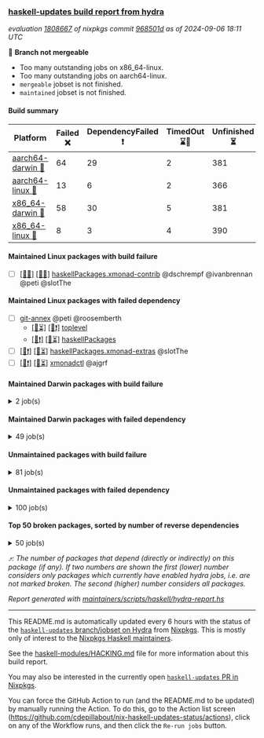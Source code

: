 ### [haskell-updates build report from hydra](https://hydra.nixos.org/jobset/nixpkgs/haskell-updates)
*evaluation [1808667](https://hydra.nixos.org/eval/1808667) of nixpkgs commit [968501d](https://github.com/NixOS/nixpkgs/commits/968501d81d6f226ec4e04d0523a561de2ae3deae) as of 2024-09-06 18:11 UTC*

🔴 **Branch not mergeable**
  * Too many outstanding jobs on x86_64-linux.
  * Too many outstanding jobs on aarch64-linux.
  * `mergeable` jobset is not finished.
  * `maintained` jobset is not finished.

#### Build summary

 | Platform | Failed ❌ | DependencyFailed ❗ | TimedOut ⌛🚫 | Unfinished ⏳ | Success ✅ | 
 | --- | --- | --- | --- | --- | --- | 
 | [aarch64-darwin 🍏](https://hydra.nixos.org/eval/1808667?filter=.aarch64-darwin) | 64 | 29 | 2 | 381 | 6058 | 
 | [aarch64-linux 📱](https://hydra.nixos.org/eval/1808667?filter=.aarch64-linux) | 13 | 6 | 2 | 366 | 6210 | 
 | [x86_64-darwin 🍎](https://hydra.nixos.org/eval/1808667?filter=.x86_64-darwin) | 58 | 30 | 5 | 381 | 6071 | 
 | [x86_64-linux 🐧](https://hydra.nixos.org/eval/1808667?filter=.x86_64-linux) | 8 | 3 | 4 | 390 | 6243 | 
#### Maintained Linux packages with build failure
- [ ] [[📱❌]](https://hydra.nixos.org/build/271469653) [[🐧❌]](https://hydra.nixos.org/build/271468611) [haskellPackages.xmonad-contrib](https://hydra.nixos.org/eval/1808667?filter=haskellPackages.xmonad-contrib) @dschrempf @ivanbrennan @peti @slotThe
#### Maintained Linux packages with failed dependency
- [ ] [git-annex](https://hydra.nixos.org/eval/1808667?filter=git-annex) @peti @roosemberth
  - [[📱⏳]](https://hydra.nixos.org/build/271469977) [[🐧❗]](https://hydra.nixos.org/build/271469253) [toplevel](https://hydra.nixos.org/eval/1808667?filter=git-annex)
  - [[📱❗]](https://hydra.nixos.org/build/271471901) [[🐧⏳]](https://hydra.nixos.org/build/271473175) [haskellPackages](https://hydra.nixos.org/eval/1808667?filter=haskellPackages.git-annex)
- [ ] [[📱❗]](https://hydra.nixos.org/build/271471898) [[🐧⏳]](https://hydra.nixos.org/build/271472752) [haskellPackages.xmonad-extras](https://hydra.nixos.org/eval/1808667?filter=haskellPackages.xmonad-extras) @slotThe
- [ ] [[📱❗]](https://hydra.nixos.org/build/271469127) [[🐧⏳]](https://hydra.nixos.org/build/271469860) [xmonadctl](https://hydra.nixos.org/eval/1808667?filter=xmonadctl) @ajgrf
#### Maintained Darwin packages with build failure
<details><summary>2 job(s) </summary>

- [ ] [[🍏❌]](https://hydra.nixos.org/build/271538643) [[🍎❌]](https://hydra.nixos.org/build/271538639) [wstunnel](https://hydra.nixos.org/eval/1808667?filter=wstunnel) @NeverBehave @R-VdP
- [ ] [[🍏❌]](https://hydra.nixos.org/build/271472013) [[🍎❌]](https://hydra.nixos.org/build/271473890) [haskellPackages.xmonad-contrib](https://hydra.nixos.org/eval/1808667?filter=haskellPackages.xmonad-contrib) @dschrempf @ivanbrennan @peti @slotThe
</details>

#### Maintained Darwin packages with failed dependency
<details><summary>49 job(s) </summary>

- [ ] [agda](https://hydra.nixos.org/eval/1808667?filter=agda) @abbradar @alexarice @iblech @turion
  - [[🍏✅]](https://hydra.nixos.org/build/271221430) [[🍎✅]](https://hydra.nixos.org/build/271232350) [toplevel](https://hydra.nixos.org/eval/1808667?filter=agda)
  - [[🍏✅]](https://hydra.nixos.org/build/271218954) [[🍎✅]](https://hydra.nixos.org/build/271238190) [agdaPackages](https://hydra.nixos.org/eval/1808667?filter=agdaPackages.agda)
  - [[🍏❗]](https://hydra.nixos.org/build/271634145) [[🍎⏳]](https://hydra.nixos.org/build/271634141) [nixosTests](https://hydra.nixos.org/eval/1808667?filter=nixosTests.agda)
- [ ] [cabal2nix](https://hydra.nixos.org/eval/1808667?filter=cabal2nix) @sternenseemann
  - [[🍏✅]](https://hydra.nixos.org/build/271474338) [[🍎✅]](https://hydra.nixos.org/build/271469428) [toplevel](https://hydra.nixos.org/eval/1808667?filter=cabal2nix)
  - [[🍏❗]](https://hydra.nixos.org/build/271469010) [[🍎✅]](https://hydra.nixos.org/build/271474621) [haskell.packages.ghc8107](https://hydra.nixos.org/eval/1808667?filter=haskell.packages.ghc8107.cabal2nix)
  - [[🍏❗]](https://hydra.nixos.org/build/271473652) [[🍎✅]](https://hydra.nixos.org/build/271468561) [haskell.packages.ghc902](https://hydra.nixos.org/eval/1808667?filter=haskell.packages.ghc902.cabal2nix)
  - [[🍏⏳]](https://hydra.nixos.org/build/271474317) [[🍎✅]](https://hydra.nixos.org/build/271470752) [haskell.packages.ghc925](https://hydra.nixos.org/eval/1808667?filter=haskell.packages.ghc925.cabal2nix)
  - [[🍏✅]](https://hydra.nixos.org/build/271468624) [[🍎✅]](https://hydra.nixos.org/build/271473217) [haskell.packages.ghc926](https://hydra.nixos.org/eval/1808667?filter=haskell.packages.ghc926.cabal2nix)
  - [[🍏⏳]](https://hydra.nixos.org/build/271473741) [[🍎⏳]](https://hydra.nixos.org/build/271473128) [haskell.packages.ghc927](https://hydra.nixos.org/eval/1808667?filter=haskell.packages.ghc927.cabal2nix)
  - [[🍏✅]](https://hydra.nixos.org/build/271474385) [[🍎⏳]](https://hydra.nixos.org/build/271471704) [haskell.packages.ghc928](https://hydra.nixos.org/eval/1808667?filter=haskell.packages.ghc928.cabal2nix)
  - [[🍏✅]](https://hydra.nixos.org/build/271472302) [[🍎⏳]](https://hydra.nixos.org/build/271471321) [haskell.packages.ghc945](https://hydra.nixos.org/eval/1808667?filter=haskell.packages.ghc945.cabal2nix)
  - [[🍏✅]](https://hydra.nixos.org/build/271474488) [[🍎✅]](https://hydra.nixos.org/build/271470519) [haskell.packages.ghc946](https://hydra.nixos.org/eval/1808667?filter=haskell.packages.ghc946.cabal2nix)
  - [[🍏⏳]](https://hydra.nixos.org/build/271469843) [[🍎✅]](https://hydra.nixos.org/build/271474068) [haskell.packages.ghc947](https://hydra.nixos.org/eval/1808667?filter=haskell.packages.ghc947.cabal2nix)
  - [[🍏✅]](https://hydra.nixos.org/build/271470284) [[🍎⏳]](https://hydra.nixos.org/build/271471574) [haskell.packages.ghc948](https://hydra.nixos.org/eval/1808667?filter=haskell.packages.ghc948.cabal2nix)
  - [[🍏⏳]](https://hydra.nixos.org/build/271471250) [[🍎✅]](https://hydra.nixos.org/build/271472344) [haskell.packages.ghc963](https://hydra.nixos.org/eval/1808667?filter=haskell.packages.ghc963.cabal2nix)
  - [[🍏✅]](https://hydra.nixos.org/build/271473387) [[🍎✅]](https://hydra.nixos.org/build/271468786) [haskell.packages.ghc964](https://hydra.nixos.org/eval/1808667?filter=haskell.packages.ghc964.cabal2nix)
  - [[🍏⏳]](https://hydra.nixos.org/build/271470015) [[🍎⏳]](https://hydra.nixos.org/build/271472109) [haskell.packages.ghc965](https://hydra.nixos.org/eval/1808667?filter=haskell.packages.ghc965.cabal2nix)
  - [[🍏⏳]](https://hydra.nixos.org/build/271472129) [[🍎✅]](https://hydra.nixos.org/build/271474273) [haskell.packages.ghc966](https://hydra.nixos.org/eval/1808667?filter=haskell.packages.ghc966.cabal2nix)
  - [[🍏⏳]](https://hydra.nixos.org/build/271474283) [[🍎✅]](https://hydra.nixos.org/build/271473303) [haskell.packages.ghc981](https://hydra.nixos.org/eval/1808667?filter=haskell.packages.ghc981.cabal2nix)
  - [[🍏✅]](https://hydra.nixos.org/build/271472274) [[🍎⏳]](https://hydra.nixos.org/build/271472427) [haskell.packages.ghc982](https://hydra.nixos.org/eval/1808667?filter=haskell.packages.ghc982.cabal2nix)
  - [[🍏✅]](https://hydra.nixos.org/build/271473143) [[🍎✅]](https://hydra.nixos.org/build/271474116) [haskellPackages](https://hydra.nixos.org/eval/1808667?filter=haskellPackages.cabal2nix)
- [ ] [[🍏❗]](https://hydra.nixos.org/build/271471222) [[🍎✅]](https://hydra.nixos.org/build/271473961) [elmPackages.elmi-to-json](https://hydra.nixos.org/eval/1808667?filter=elmPackages.elmi-to-json) @turboMaCk
- [ ] [git-annex](https://hydra.nixos.org/eval/1808667?filter=git-annex) @peti @roosemberth
  - [[🍏❗]](https://hydra.nixos.org/build/271471966) [[🍎❗]](https://hydra.nixos.org/build/271472573) [toplevel](https://hydra.nixos.org/eval/1808667?filter=git-annex)
  - [[🍏❗]](https://hydra.nixos.org/build/271471848) [[🍎❗]](https://hydra.nixos.org/build/271471095) [haskellPackages](https://hydra.nixos.org/eval/1808667?filter=haskellPackages.git-annex)
- [ ] [weeder](https://hydra.nixos.org/eval/1808667?filter=weeder) @maralorn
  - [[🍏❗]](https://hydra.nixos.org/build/271217956) [[🍎✅]](https://hydra.nixos.org/build/271223878) [haskell.packages.ghc8107](https://hydra.nixos.org/eval/1808667?filter=haskell.packages.ghc8107.weeder)
  - [[🍏❗]](https://hydra.nixos.org/build/271229056) [[🍎✅]](https://hydra.nixos.org/build/271226187) [haskell.packages.ghc902](https://hydra.nixos.org/eval/1808667?filter=haskell.packages.ghc902.weeder)
  - [[🍏✅]](https://hydra.nixos.org/build/271233681) [[🍎✅]](https://hydra.nixos.org/build/271240260) [haskell.packages.ghc925](https://hydra.nixos.org/eval/1808667?filter=haskell.packages.ghc925.weeder)
  - [[🍏✅]](https://hydra.nixos.org/build/271223528) [[🍎✅]](https://hydra.nixos.org/build/271242783) [haskell.packages.ghc926](https://hydra.nixos.org/eval/1808667?filter=haskell.packages.ghc926.weeder)
  - [[🍏✅]](https://hydra.nixos.org/build/271237945) [[🍎✅]](https://hydra.nixos.org/build/271233167) [haskell.packages.ghc927](https://hydra.nixos.org/eval/1808667?filter=haskell.packages.ghc927.weeder)
  - [[🍏✅]](https://hydra.nixos.org/build/271225808) [[🍎✅]](https://hydra.nixos.org/build/271219427) [haskell.packages.ghc928](https://hydra.nixos.org/eval/1808667?filter=haskell.packages.ghc928.weeder)
  - [[🍏✅]](https://hydra.nixos.org/build/271219216) [[🍎✅]](https://hydra.nixos.org/build/271224765) [haskell.packages.ghc945](https://hydra.nixos.org/eval/1808667?filter=haskell.packages.ghc945.weeder)
  - [[🍏✅]](https://hydra.nixos.org/build/271218201) [[🍎✅]](https://hydra.nixos.org/build/271218957) [haskell.packages.ghc946](https://hydra.nixos.org/eval/1808667?filter=haskell.packages.ghc946.weeder)
  - [[🍏✅]](https://hydra.nixos.org/build/271244651) [[🍎✅]](https://hydra.nixos.org/build/271222808) [haskell.packages.ghc947](https://hydra.nixos.org/eval/1808667?filter=haskell.packages.ghc947.weeder)
  - [[🍏✅]](https://hydra.nixos.org/build/271230244) [[🍎✅]](https://hydra.nixos.org/build/271224480) [haskell.packages.ghc948](https://hydra.nixos.org/eval/1808667?filter=haskell.packages.ghc948.weeder)
  - [[🍏✅]](https://hydra.nixos.org/build/271222589) [[🍎✅]](https://hydra.nixos.org/build/271227764) [haskell.packages.ghc963](https://hydra.nixos.org/eval/1808667?filter=haskell.packages.ghc963.weeder)
  - [[🍏✅]](https://hydra.nixos.org/build/271239470) [[🍎✅]](https://hydra.nixos.org/build/271242041) [haskell.packages.ghc964](https://hydra.nixos.org/eval/1808667?filter=haskell.packages.ghc964.weeder)
  - [[🍏✅]](https://hydra.nixos.org/build/271240778) [[🍎✅]](https://hydra.nixos.org/build/271236458) [haskell.packages.ghc965](https://hydra.nixos.org/eval/1808667?filter=haskell.packages.ghc965.weeder)
  - [[🍏✅]](https://hydra.nixos.org/build/271236562) [[🍎✅]](https://hydra.nixos.org/build/271243913) [haskell.packages.ghc966](https://hydra.nixos.org/eval/1808667?filter=haskell.packages.ghc966.weeder)
  - [[🍏✅]](https://hydra.nixos.org/build/271472941) [[🍎⏳]](https://hydra.nixos.org/build/271472569) [haskell.packages.ghc981](https://hydra.nixos.org/eval/1808667?filter=haskell.packages.ghc981.weeder)
  - [[🍏✅]](https://hydra.nixos.org/build/271470891) [[🍎✅]](https://hydra.nixos.org/build/271470581) [haskell.packages.ghc982](https://hydra.nixos.org/eval/1808667?filter=haskell.packages.ghc982.weeder)
  - [[🍏✅]](https://hydra.nixos.org/build/271222577) [[🍎✅]](https://hydra.nixos.org/build/271244472) [haskellPackages](https://hydra.nixos.org/eval/1808667?filter=haskellPackages.weeder)
- [ ] [xmonad](https://hydra.nixos.org/eval/1808667?filter=xmonad) @NeQuissimus @dschrempf @ivanbrennan @peti @slotThe
  - [[🍏✅]](https://hydra.nixos.org/build/271239733) [[🍎✅]](https://hydra.nixos.org/build/271231944) [haskellPackages](https://hydra.nixos.org/eval/1808667?filter=haskellPackages.xmonad)
  - [[🍏⏳]](https://hydra.nixos.org/build/271634139) [[🍎❗]](https://hydra.nixos.org/build/271634150) [nixosTests](https://hydra.nixos.org/eval/1808667?filter=nixosTests.xmonad)
- [ ] [[🍏❗]](https://hydra.nixos.org/build/271470917) [[🍎⏳]](https://hydra.nixos.org/build/271469734) [xmonadctl](https://hydra.nixos.org/eval/1808667?filter=xmonadctl) @ajgrf
</details>

#### Unmaintained packages with build failure
<details><summary>81 job(s) </summary>

- [ ] [[🍏✅]](https://hydra.nixos.org/build/271219233) [[📱✅]](https://hydra.nixos.org/build/271240604) [[🍎❌]](https://hydra.nixos.org/build/271244176) [[🐧✅]](https://hydra.nixos.org/build/271229033) [haskellPackages.iconv](https://hydra.nixos.org/eval/1808667?filter=haskellPackages.iconv)  ⤴️ 4 | 16
- [ ] [[🍏❌]](https://hydra.nixos.org/build/271227241) [[📱✅]](https://hydra.nixos.org/build/271226383) [[🍎❌]](https://hydra.nixos.org/build/271234868) [[🐧✅]](https://hydra.nixos.org/build/271218869) [haskellPackages.llvm-tf](https://hydra.nixos.org/eval/1808667?filter=haskellPackages.llvm-tf)  ⤴️ 3 | 6
- [ ] [[🍏❌]](https://hydra.nixos.org/build/271237880) [[📱✅]](https://hydra.nixos.org/build/271227210) [[🍎❌]](https://hydra.nixos.org/build/271238369) [[🐧✅]](https://hydra.nixos.org/build/271220320) [haskellPackages.pipes-zlib](https://hydra.nixos.org/eval/1808667?filter=haskellPackages.pipes-zlib)  ⤴️ 2 | 8
- [ ] [[🍏❌]](https://hydra.nixos.org/build/271236955) [[📱✅]](https://hydra.nixos.org/build/271218801) [[🍎❌]](https://hydra.nixos.org/build/271227276) [[🐧✅]](https://hydra.nixos.org/build/271231653) [haskellPackages.lbfgs](https://hydra.nixos.org/eval/1808667?filter=haskellPackages.lbfgs)  ⤴️ 2 | 3
- [ ] [[🍏❌]](https://hydra.nixos.org/build/271243692) [[📱✅]](https://hydra.nixos.org/build/271223221) [[🍎❌]](https://hydra.nixos.org/build/271229721) [[🐧✅]](https://hydra.nixos.org/build/271219993) [haskellPackages.HsSyck](https://hydra.nixos.org/eval/1808667?filter=haskellPackages.HsSyck)  ⤴️ 1 | 10
- [ ] [[🍏✅]](https://hydra.nixos.org/build/271239265) [[📱✅]](https://hydra.nixos.org/build/271230757) [[🍎❌]](https://hydra.nixos.org/build/271232961) [[🐧⌛🚫]](https://hydra.nixos.org/build/271219100) [haskellPackages.invertible](https://hydra.nixos.org/eval/1808667?filter=haskellPackages.invertible)  ⤴️ 1 | 5
- [ ] [[🍏❌]](https://hydra.nixos.org/build/271237658) [[📱✅]](https://hydra.nixos.org/build/271240134) [[🍎❌]](https://hydra.nixos.org/build/271220558) [[🐧✅]](https://hydra.nixos.org/build/271227649) [haskellPackages.error-codes](https://hydra.nixos.org/eval/1808667?filter=haskellPackages.error-codes)  ⤴️ 1 | 3
- [ ] [[🍏❌]](https://hydra.nixos.org/build/271236293) [[📱✅]](https://hydra.nixos.org/build/271235199) [[🍎❌]](https://hydra.nixos.org/build/271226708) [[🐧✅]](https://hydra.nixos.org/build/271238920) [haskellPackages.posix-socket](https://hydra.nixos.org/eval/1808667?filter=haskellPackages.posix-socket)  ⤴️ 1 | 2
- [ ] [[🍏❌]](https://hydra.nixos.org/build/271225889) [[📱✅]](https://hydra.nixos.org/build/271225502) [[🍎❌]](https://hydra.nixos.org/build/271244019) [[🐧✅]](https://hydra.nixos.org/build/271244178) [haskellPackages.rawfilepath](https://hydra.nixos.org/eval/1808667?filter=haskellPackages.rawfilepath)  ⤴️ 1 | 2
- [ ] [[🍏❌]](https://hydra.nixos.org/build/271471956) [[📱✅]](https://hydra.nixos.org/build/271472250) [[🍎❌]](https://hydra.nixos.org/build/271472065) [[🐧✅]](https://hydra.nixos.org/build/271473717) [haskellPackages.gi-gdkx11](https://hydra.nixos.org/eval/1808667?filter=haskellPackages.gi-gdkx11)  ⤴️ 1 | 1
- [ ] [[🍏❌]](https://hydra.nixos.org/build/271233153) [[📱❌]](https://hydra.nixos.org/build/271217622) [[🍎✅]](https://hydra.nixos.org/build/271240823) [[🐧✅]](https://hydra.nixos.org/build/271221216) [haskellPackages.nlopt-haskell](https://hydra.nixos.org/eval/1808667?filter=haskellPackages.nlopt-haskell)  ⤴️ 1 | 1
- [ ] [[🍏❌]](https://hydra.nixos.org/build/271228557) [[📱✅]](https://hydra.nixos.org/build/271228505) [[🍎❌]](https://hydra.nixos.org/build/271229790) [[🐧✅]](https://hydra.nixos.org/build/271222130) [haskellPackages.openal-ffi](https://hydra.nixos.org/eval/1808667?filter=haskellPackages.openal-ffi)  ⤴️ 1 | 1
- [ ] [[🍏❌]](https://hydra.nixos.org/build/271474556) [[📱❌]](https://hydra.nixos.org/build/271472022) [[🍎❌]](https://hydra.nixos.org/build/271471426) [[🐧❌]](https://hydra.nixos.org/build/271470886) [haskellPackages.si-timers](https://hydra.nixos.org/eval/1808667?filter=haskellPackages.si-timers)  ⤴️ 1 | 1
- [ ] [[🍏❌]](https://hydra.nixos.org/build/271473281) [[📱❌]](https://hydra.nixos.org/build/271472232) [[🍎❌]](https://hydra.nixos.org/build/271469282) [[🐧⏳]](https://hydra.nixos.org/build/271469622) [haskellPackages.strict-stm](https://hydra.nixos.org/eval/1808667?filter=haskellPackages.strict-stm)  ⤴️ 1 | 1
- [ ] [[🍎❌]](https://hydra.nixos.org/build/271225299) [[🐧✅]](https://hydra.nixos.org/build/271240213) [haskellPackages.swisstable](https://hydra.nixos.org/eval/1808667?filter=haskellPackages.swisstable)  ⤴️ 1 | 1
- [ ] [[🍏❌]](https://hydra.nixos.org/build/271226466) [[📱✅]](https://hydra.nixos.org/build/271230687) [[🍎❌]](https://hydra.nixos.org/build/271241104) [[🐧✅]](https://hydra.nixos.org/build/271218343) [haskellPackages.sym](https://hydra.nixos.org/eval/1808667?filter=haskellPackages.sym)  ⤴️ 1 | 1
- [ ] [[🍏❌]](https://hydra.nixos.org/build/271233438) [[📱✅]](https://hydra.nixos.org/build/271226277) [[🍎❌]](https://hydra.nixos.org/build/271221475) [[🐧✅]](https://hydra.nixos.org/build/271221807) [haskellPackages.libxml-sax](https://hydra.nixos.org/eval/1808667?filter=haskellPackages.libxml-sax)  ⤴️ 0 | 21
- [ ] [[🍏✅]](https://hydra.nixos.org/build/271239348) [[📱❌]](https://hydra.nixos.org/build/271223449) [[🍎✅]](https://hydra.nixos.org/build/271242202) [[🐧✅]](https://hydra.nixos.org/build/271225932) [haskellPackages.freetype2](https://hydra.nixos.org/eval/1808667?filter=haskellPackages.freetype2)  ⤴️ 0 | 12
- [ ] [[🍏❌]](https://hydra.nixos.org/build/271230943) [[📱❌]](https://hydra.nixos.org/build/271224184) [[🍎✅]](https://hydra.nixos.org/build/271244194) [[🐧✅]](https://hydra.nixos.org/build/271238878) [haskellPackages.hw-simd](https://hydra.nixos.org/eval/1808667?filter=haskellPackages.hw-simd)  ⤴️ 0 | 9
- [ ] [[🍏❌]](https://hydra.nixos.org/build/271244673) [[📱✅]](https://hydra.nixos.org/build/271243435) [[🍎❌]](https://hydra.nixos.org/build/271240838) [[🐧✅]](https://hydra.nixos.org/build/271244303) [haskellPackages.bytestring-encoding](https://hydra.nixos.org/eval/1808667?filter=haskellPackages.bytestring-encoding)  ⤴️ 0 | 6
- [ ] [[🍏❌]](https://hydra.nixos.org/build/271226748) [[📱✅]](https://hydra.nixos.org/build/271218572) [[🍎✅]](https://hydra.nixos.org/build/271241189) [[🐧✅]](https://hydra.nixos.org/build/271240602) [haskellPackages.rdtsc](https://hydra.nixos.org/eval/1808667?filter=haskellPackages.rdtsc)  ⤴️ 0 | 4
- [ ] [[🍏❌]](https://hydra.nixos.org/build/271218734) [[📱✅]](https://hydra.nixos.org/build/271217455) [[🍎✅]](https://hydra.nixos.org/build/271221503) [[🐧✅]](https://hydra.nixos.org/build/271218795) [haskellPackages.folds](https://hydra.nixos.org/eval/1808667?filter=haskellPackages.folds)  ⤴️ 0 | 3
- [ ] [[🍏❌]](https://hydra.nixos.org/build/271230458) [[📱✅]](https://hydra.nixos.org/build/271235318) [[🍎✅]](https://hydra.nixos.org/build/271234054) [[🐧✅]](https://hydra.nixos.org/build/271235303) [haskellPackages.bindings-levmar](https://hydra.nixos.org/eval/1808667?filter=haskellPackages.bindings-levmar)  ⤴️ 0 | 2
- [ ] [[🍏❌]](https://hydra.nixos.org/build/271233588) [[📱✅]](https://hydra.nixos.org/build/271224705) [[🍎✅]](https://hydra.nixos.org/build/271235853) [[🐧✅]](https://hydra.nixos.org/build/271239283) [haskellPackages.rocksdb-haskell](https://hydra.nixos.org/eval/1808667?filter=haskellPackages.rocksdb-haskell)  ⤴️ 0 | 2
- [ ] [[🍏❌]](https://hydra.nixos.org/build/271470050) [[📱✅]](https://hydra.nixos.org/build/271471991) [[🍎❌]](https://hydra.nixos.org/build/271474064) [[🐧✅]](https://hydra.nixos.org/build/271471550) [haskellPackages.HsHTSLib](https://hydra.nixos.org/eval/1808667?filter=haskellPackages.HsHTSLib)  ⤴️ 0 | 1
- [ ] [[🍏✅]](https://hydra.nixos.org/build/271474478) [[📱❌]](https://hydra.nixos.org/build/271471298) [[🍎❌]](https://hydra.nixos.org/build/271470337) [[🐧✅]](https://hydra.nixos.org/build/271468965) [haskellPackages.dhscanner-ast](https://hydra.nixos.org/eval/1808667?filter=haskellPackages.dhscanner-ast)  ⤴️ 0 | 1
- [ ] [[🍏❌]](https://hydra.nixos.org/build/271233289) [[📱✅]](https://hydra.nixos.org/build/271243593) [[🍎❌]](https://hydra.nixos.org/build/271242447) [[🐧✅]](https://hydra.nixos.org/build/271225870) [haskellPackages.hamid](https://hydra.nixos.org/eval/1808667?filter=haskellPackages.hamid)  ⤴️ 0 | 1
- [ ] [[🍏✅]](https://hydra.nixos.org/build/271224401) [[📱✅]](https://hydra.nixos.org/build/271223138) [[🍎❌]](https://hydra.nixos.org/build/271243888) [[🐧✅]](https://hydra.nixos.org/build/271232334) [haskellPackages.hmatrix-morpheus](https://hydra.nixos.org/eval/1808667?filter=haskellPackages.hmatrix-morpheus)  ⤴️ 0 | 1
- [ ] [[🍏❌]](https://hydra.nixos.org/build/271222208) [[📱✅]](https://hydra.nixos.org/build/271221762) [[🍎❌]](https://hydra.nixos.org/build/271240012) [[🐧✅]](https://hydra.nixos.org/build/271228939) [haskellPackages.huckleberry](https://hydra.nixos.org/eval/1808667?filter=haskellPackages.huckleberry)  ⤴️ 0 | 1
- [ ] [[🍏❌]](https://hydra.nixos.org/build/271221928) [[📱✅]](https://hydra.nixos.org/build/271231832) [[🍎❌]](https://hydra.nixos.org/build/271234905) [[🐧✅]](https://hydra.nixos.org/build/271225191) [haskellPackages.om-time](https://hydra.nixos.org/eval/1808667?filter=haskellPackages.om-time)  ⤴️ 0 | 1
- [ ] [[🍏⏳]](https://hydra.nixos.org/build/271468995) [[📱⏳]](https://hydra.nixos.org/build/271469789) [[🍎⏳]](https://hydra.nixos.org/build/271469387) [[🐧❌]](https://hydra.nixos.org/build/271469900) [haskellPackages.propeller](https://hydra.nixos.org/eval/1808667?filter=haskellPackages.propeller)  ⤴️ 0 | 1
- [ ] [[🍏❌]](https://hydra.nixos.org/build/271241596) [[📱✅]](https://hydra.nixos.org/build/271230716) [[🍎❌]](https://hydra.nixos.org/build/271231766) [[🐧✅]](https://hydra.nixos.org/build/271234180) [haskellPackages.select](https://hydra.nixos.org/eval/1808667?filter=haskellPackages.select)  ⤴️ 0 | 1
- [ ] [[🍏❌]](https://hydra.nixos.org/build/271217752) [[📱✅]](https://hydra.nixos.org/build/271218592) [[🍎❌]](https://hydra.nixos.org/build/271236917) [[🐧✅]](https://hydra.nixos.org/build/271223943) [haskellPackages.sysinfo](https://hydra.nixos.org/eval/1808667?filter=haskellPackages.sysinfo)  ⤴️ 0 | 1
- [ ] [[🍏⏳]](https://hydra.nixos.org/build/271474296) [[📱⏳]](https://hydra.nixos.org/build/271471119) [[🍎⏳]](https://hydra.nixos.org/build/271469549) [[🐧❌]](https://hydra.nixos.org/build/271473424) [haskellPackages.typed-session-state-algorithm](https://hydra.nixos.org/eval/1808667?filter=haskellPackages.typed-session-state-algorithm)  ⤴️ 0 | 1
- [ ] [[🍏✅]](https://hydra.nixos.org/build/271229705) [[📱✅]](https://hydra.nixos.org/build/271222051) [[🍎❌]](https://hydra.nixos.org/build/271236888) [[🐧✅]](https://hydra.nixos.org/build/271230672) [haskellPackages.FractalArt](https://hydra.nixos.org/eval/1808667?filter=haskellPackages.FractalArt) 
- [ ] [[🍏❌]](https://hydra.nixos.org/build/271220150) [[📱❌]](https://hydra.nixos.org/build/271242611) [[🍎✅]](https://hydra.nixos.org/build/271217945) [[🐧✅]](https://hydra.nixos.org/build/271236665) [haskellPackages.GOST34112012-Hash](https://hydra.nixos.org/eval/1808667?filter=haskellPackages.GOST34112012-Hash) 
- [ ] [[🍏✅]](https://hydra.nixos.org/build/271231533) [[📱❌]](https://hydra.nixos.org/build/271238011) [[🍎✅]](https://hydra.nixos.org/build/271224609) [[🐧✅]](https://hydra.nixos.org/build/271223245) [haskellPackages.HsASA](https://hydra.nixos.org/eval/1808667?filter=haskellPackages.HsASA) 
- [ ] [[🍏❌]](https://hydra.nixos.org/build/271235588) [[🍎❌]](https://hydra.nixos.org/build/271218471) [haskellPackages.barbly](https://hydra.nixos.org/eval/1808667?filter=haskellPackages.barbly) 
- [ ] [[🍏❌]](https://hydra.nixos.org/build/271469182) [[📱⏳]](https://hydra.nixos.org/build/271473425) [[🍎⏳]](https://hydra.nixos.org/build/271474160) [[🐧❌]](https://hydra.nixos.org/build/271472862) [haskellPackages.cabal-add](https://hydra.nixos.org/eval/1808667?filter=haskellPackages.cabal-add) 
- [ ] [[🍏❌]](https://hydra.nixos.org/build/271238149) [[📱✅]](https://hydra.nixos.org/build/271225083) [[🍎❌]](https://hydra.nixos.org/build/271240840) [[🐧✅]](https://hydra.nixos.org/build/271226105) [haskellPackages.demangler](https://hydra.nixos.org/eval/1808667?filter=haskellPackages.demangler) 
- [ ] [[🍏❌]](https://hydra.nixos.org/build/271241841) [[📱✅]](https://hydra.nixos.org/build/271227047) [[🍎❌]](https://hydra.nixos.org/build/271227220) [[🐧✅]](https://hydra.nixos.org/build/271234357) [haskellPackages.epub-metadata](https://hydra.nixos.org/eval/1808667?filter=haskellPackages.epub-metadata) 
- [ ] [[🍏❌]](https://hydra.nixos.org/build/271217432) [[📱✅]](https://hydra.nixos.org/build/271232871) [[🍎✅]](https://hydra.nixos.org/build/271219677) [[🐧✅]](https://hydra.nixos.org/build/271240062) [haskellPackages.executable-hash](https://hydra.nixos.org/eval/1808667?filter=haskellPackages.executable-hash) 
- [ ] [[🍏❌]](https://hydra.nixos.org/build/271242886) [[📱✅]](https://hydra.nixos.org/build/271216832) [[🍎❌]](https://hydra.nixos.org/build/271238776) [[🐧✅]](https://hydra.nixos.org/build/271228747) [haskellPackages.exinst-base](https://hydra.nixos.org/eval/1808667?filter=haskellPackages.exinst-base) 
- [ ] [[🍏❌]](https://hydra.nixos.org/build/271217765) [[📱✅]](https://hydra.nixos.org/build/271222438) [[🍎❌]](https://hydra.nixos.org/build/271227569) [[🐧✅]](https://hydra.nixos.org/build/271240842) [haskellPackages.fudgets](https://hydra.nixos.org/eval/1808667?filter=haskellPackages.fudgets) 
- [ ] [[🍏❌]](https://hydra.nixos.org/build/271470420) [[📱⏳]](https://hydra.nixos.org/build/271469921) [[🍎❌]](https://hydra.nixos.org/build/271473223) [[🐧✅]](https://hydra.nixos.org/build/271471283) [haskellPackages.genvalidity-dirforest](https://hydra.nixos.org/eval/1808667?filter=haskellPackages.genvalidity-dirforest) 
- [ ] [[🍏⏳]](https://hydra.nixos.org/build/271469270) [[🍎❌]](https://hydra.nixos.org/build/271469917) [haskellPackages.gi-gtkosxapplication](https://hydra.nixos.org/eval/1808667?filter=haskellPackages.gi-gtkosxapplication) 
- [ ] [[🍏❌]](https://hydra.nixos.org/build/271238258) [[🍎❌]](https://hydra.nixos.org/build/271231601) [haskellPackages.gtk-mac-integration](https://hydra.nixos.org/eval/1808667?filter=haskellPackages.gtk-mac-integration) 
- [ ] [[🍏❌]](https://hydra.nixos.org/build/271221302) [[📱✅]](https://hydra.nixos.org/build/271239525) [[🍎❌]](https://hydra.nixos.org/build/271231337) [[🐧✅]](https://hydra.nixos.org/build/271217452) [haskellPackages.gtk-traymanager](https://hydra.nixos.org/eval/1808667?filter=haskellPackages.gtk-traymanager) 
- [ ] [[🍏❌]](https://hydra.nixos.org/build/271236576) [[🍎❌]](https://hydra.nixos.org/build/271219910) [haskellPackages.gtk3-mac-integration](https://hydra.nixos.org/eval/1808667?filter=haskellPackages.gtk3-mac-integration) 
- [ ] [[🍏❌]](https://hydra.nixos.org/build/271241034) [[📱✅]](https://hydra.nixos.org/build/271220731) [[🍎❌]](https://hydra.nixos.org/build/271226808) [[🐧✅]](https://hydra.nixos.org/build/271239959) [haskellPackages.hdf5-lite](https://hydra.nixos.org/eval/1808667?filter=haskellPackages.hdf5-lite) 
- [ ] [[🍏❌]](https://hydra.nixos.org/build/271242846) [[📱✅]](https://hydra.nixos.org/build/271227313) [[🍎❌]](https://hydra.nixos.org/build/271219883) [[🐧✅]](https://hydra.nixos.org/build/271228622) [haskellPackages.highlight](https://hydra.nixos.org/eval/1808667?filter=haskellPackages.highlight) 
- [ ] [[🍏❌]](https://hydra.nixos.org/build/271469635) [[📱⏳]](https://hydra.nixos.org/build/271473043) [[🍎⏳]](https://hydra.nixos.org/build/271471123) [[🐧❌]](https://hydra.nixos.org/build/271473352) [haskellPackages.hs-asapo](https://hydra.nixos.org/eval/1808667?filter=haskellPackages.hs-asapo) 
- [ ] [[🍏❌]](https://hydra.nixos.org/build/271237981) [[📱✅]](https://hydra.nixos.org/build/271231709) [[🍎❌]](https://hydra.nixos.org/build/271226924) [[🐧✅]](https://hydra.nixos.org/build/271237497) [haskellPackages.hunspell-hs](https://hydra.nixos.org/eval/1808667?filter=haskellPackages.hunspell-hs) 
- [ ] [[🍏❌]](https://hydra.nixos.org/build/271223427) [[📱✅]](https://hydra.nixos.org/build/271230369) [[🍎❌]](https://hydra.nixos.org/build/271224439) [[🐧✅]](https://hydra.nixos.org/build/271233234) [haskellPackages.interprocess](https://hydra.nixos.org/eval/1808667?filter=haskellPackages.interprocess) 
- [ ] [[🍏❌]](https://hydra.nixos.org/build/271217160) [[📱✅]](https://hydra.nixos.org/build/271236326) [[🍎✅]](https://hydra.nixos.org/build/271233928) [[🐧✅]](https://hydra.nixos.org/build/271239584) [haskellPackages.leveldb-haskell-fork](https://hydra.nixos.org/eval/1808667?filter=haskellPackages.leveldb-haskell-fork) 
- [ ] [[🍏✅]](https://hydra.nixos.org/build/271231551) [[📱✅]](https://hydra.nixos.org/build/271238664) [[🍎❌]](https://hydra.nixos.org/build/271218107) [[🐧✅]](https://hydra.nixos.org/build/271230275) [haskellPackages.linear-tests](https://hydra.nixos.org/eval/1808667?filter=haskellPackages.linear-tests) 
- [ ] [[🍏❌]](https://hydra.nixos.org/build/271222658) [[📱✅]](https://hydra.nixos.org/build/271230262) [[🍎❌]](https://hydra.nixos.org/build/271241599) [[🐧✅]](https://hydra.nixos.org/build/271218582) [haskellPackages.memzero](https://hydra.nixos.org/eval/1808667?filter=haskellPackages.memzero) 
- [ ] [[🍏❌]](https://hydra.nixos.org/build/271473915) [[📱✅]](https://hydra.nixos.org/build/271468967) [[🍎⏳]](https://hydra.nixos.org/build/271468761) [[🐧✅]](https://hydra.nixos.org/build/271469311) [haskellPackages.nix-serve-ng](https://hydra.nixos.org/eval/1808667?filter=haskellPackages.nix-serve-ng) 
- [ ] [[🍏❌]](https://hydra.nixos.org/build/271472962) [[📱✅]](https://hydra.nixos.org/build/271471968) [[🍎❌]](https://hydra.nixos.org/build/271470145) [[🐧✅]](https://hydra.nixos.org/build/271471415) [haskellPackages.persistent-pagination](https://hydra.nixos.org/eval/1808667?filter=haskellPackages.persistent-pagination) 
- [ ] [[🍏❌]](https://hydra.nixos.org/build/271472307) [[📱⏳]](https://hydra.nixos.org/build/271469431) [[🍎❌]](https://hydra.nixos.org/build/271474465) [[🐧⏳]](https://hydra.nixos.org/build/271469374) [haskellPackages.phatsort](https://hydra.nixos.org/eval/1808667?filter=haskellPackages.phatsort) 
- [ ] [[🍏❌]](https://hydra.nixos.org/build/271241955) [[📱✅]](https://hydra.nixos.org/build/271234197) [[🍎❌]](https://hydra.nixos.org/build/271218822) [[🐧✅]](https://hydra.nixos.org/build/271237834) [haskellPackages.ping-wrapper](https://hydra.nixos.org/eval/1808667?filter=haskellPackages.ping-wrapper) 
- [ ] [[🍏❌]](https://hydra.nixos.org/build/271242092) [[📱✅]](https://hydra.nixos.org/build/271239707) [[🍎❌]](https://hydra.nixos.org/build/271216793) [[🐧✅]](https://hydra.nixos.org/build/271224781) [haskellPackages.posix-timer](https://hydra.nixos.org/eval/1808667?filter=haskellPackages.posix-timer) 
- [ ] [[🍏❌]](https://hydra.nixos.org/build/271470777) [[📱✅]](https://hydra.nixos.org/build/271471652) [[🍎⏳]](https://hydra.nixos.org/build/271471805) [[🐧⏳]](https://hydra.nixos.org/build/271470931) [haskellPackages.postgrest](https://hydra.nixos.org/eval/1808667?filter=haskellPackages.postgrest) 
- [ ] [[🍏⏳]](https://hydra.nixos.org/build/271469444) [[📱✅]](https://hydra.nixos.org/build/271470441) [[🍎❌]](https://hydra.nixos.org/build/271468945) [[🐧✅]](https://hydra.nixos.org/build/271472614) [haskellPackages.powerqueue-distributed](https://hydra.nixos.org/eval/1808667?filter=haskellPackages.powerqueue-distributed) 
- [ ] [[🍏❌]](https://hydra.nixos.org/build/271221537) [[📱✅]](https://hydra.nixos.org/build/271219460) [[🍎❌]](https://hydra.nixos.org/build/271227516) [[🐧✅]](https://hydra.nixos.org/build/271233201) [haskellPackages.procex](https://hydra.nixos.org/eval/1808667?filter=haskellPackages.procex) 
- [ ] [[🍏❌]](https://hydra.nixos.org/build/271240942) [[📱✅]](https://hydra.nixos.org/build/271227312) [[🍎❌]](https://hydra.nixos.org/build/271221847) [[🐧✅]](https://hydra.nixos.org/build/271219942) [haskellPackages.pthread](https://hydra.nixos.org/eval/1808667?filter=haskellPackages.pthread) 
- [ ] [[🍏❌]](https://hydra.nixos.org/build/271227944) [[📱✅]](https://hydra.nixos.org/build/271241362) [[🍎✅]](https://hydra.nixos.org/build/271226452) [[🐧✅]](https://hydra.nixos.org/build/271238133) [haskellPackages.rdtsc-enolan](https://hydra.nixos.org/eval/1808667?filter=haskellPackages.rdtsc-enolan) 
- [ ] [[🍏⏳]](https://hydra.nixos.org/build/271473330) [[📱⏳]](https://hydra.nixos.org/build/271473928) [[🍎❌]](https://hydra.nixos.org/build/271471445) [[🐧⏳]](https://hydra.nixos.org/build/271470021) [haskellPackages.sandwich-webdriver](https://hydra.nixos.org/eval/1808667?filter=haskellPackages.sandwich-webdriver) 
- [ ] [[🍏✅]](https://hydra.nixos.org/build/271238828) [[📱✅]](https://hydra.nixos.org/build/271217547) [[🍎❌]](https://hydra.nixos.org/build/271217572) [[🐧✅]](https://hydra.nixos.org/build/271230360) [haskellPackages.shared-memory](https://hydra.nixos.org/eval/1808667?filter=haskellPackages.shared-memory) 
- [ ] [[🍏❌]](https://hydra.nixos.org/build/271243374) [[📱✅]](https://hydra.nixos.org/build/271240747) [[🍎✅]](https://hydra.nixos.org/build/271239022) [[🐧⌛🚫]](https://hydra.nixos.org/build/271236109) [haskellPackages.significant-figures](https://hydra.nixos.org/eval/1808667?filter=haskellPackages.significant-figures) 
- [ ] [[🍏✅]](https://hydra.nixos.org/build/271219657) [[📱❌]](https://hydra.nixos.org/build/271222107) [[🍎✅]](https://hydra.nixos.org/build/271242074) [[🐧✅]](https://hydra.nixos.org/build/271244060) [haskellPackages.simdutf](https://hydra.nixos.org/eval/1808667?filter=haskellPackages.simdutf) 
- [ ] [[🍏⏳]](https://hydra.nixos.org/build/271471221) [[📱⏳]](https://hydra.nixos.org/build/271470749) [[🍎❌]](https://hydra.nixos.org/build/271472054) [[🐧❌]](https://hydra.nixos.org/build/271468612) [haskellPackages.strict-mvar](https://hydra.nixos.org/eval/1808667?filter=haskellPackages.strict-mvar) 
- [ ] [[🍏❌]](https://hydra.nixos.org/build/271219734) [[📱✅]](https://hydra.nixos.org/build/271237744) [[🍎✅]](https://hydra.nixos.org/build/271237585) [[🐧✅]](https://hydra.nixos.org/build/271233327) [haskellPackages.symbolize](https://hydra.nixos.org/eval/1808667?filter=haskellPackages.symbolize) 
- [ ] [[🍏❌]](https://hydra.nixos.org/build/271472110) [[📱⏳]](https://hydra.nixos.org/build/271473241) [[🍎⏳]](https://hydra.nixos.org/build/271472853) [[🐧⏳]](https://hydra.nixos.org/build/271473866) [haskellPackages.tailfile-hinotify](https://hydra.nixos.org/eval/1808667?filter=haskellPackages.tailfile-hinotify) 
- [ ] [[📱❌]](https://hydra.nixos.org/build/271241004) [[🐧✅]](https://hydra.nixos.org/build/271223442) [haskellPackages.tasty-papi](https://hydra.nixos.org/eval/1808667?filter=haskellPackages.tasty-papi) 
- [ ] [[🍏⏳]](https://hydra.nixos.org/build/271474428) [[📱❌]](https://hydra.nixos.org/build/271474746) [[🍎⏳]](https://hydra.nixos.org/build/271474617) [[🐧⏳]](https://hydra.nixos.org/build/271474220) [haskellPackages.tiktoken](https://hydra.nixos.org/eval/1808667?filter=haskellPackages.tiktoken) 
- [ ] [[🍏❌]](https://hydra.nixos.org/build/271473021) [[📱❌]](https://hydra.nixos.org/build/271469765) [[🍎❌]](https://hydra.nixos.org/build/271470795) [[🐧❌]](https://hydra.nixos.org/build/271471827) [haskellPackages.uncertain](https://hydra.nixos.org/eval/1808667?filter=haskellPackages.uncertain) 
- [ ] [[🍏❌]](https://hydra.nixos.org/build/271230890) [[📱✅]](https://hydra.nixos.org/build/271223288) [[🍎✅]](https://hydra.nixos.org/build/271243633) [[🐧✅]](https://hydra.nixos.org/build/271237991) [haskellPackages.unix-simple](https://hydra.nixos.org/eval/1808667?filter=haskellPackages.unix-simple) 
- [ ] [[🍏❌]](https://hydra.nixos.org/build/271233422) [[📱✅]](https://hydra.nixos.org/build/271235282) [[🍎❌]](https://hydra.nixos.org/build/271239023) [[🐧✅]](https://hydra.nixos.org/build/271233471) [haskellPackages.xmonad-utils](https://hydra.nixos.org/eval/1808667?filter=haskellPackages.xmonad-utils) 
- [ ] [[🍏❌]](https://hydra.nixos.org/build/271227127) [[📱✅]](https://hydra.nixos.org/build/271224146) [[🍎❌]](https://hydra.nixos.org/build/271242697) [[🐧✅]](https://hydra.nixos.org/build/271229796) [haskellPackages.zot](https://hydra.nixos.org/eval/1808667?filter=haskellPackages.zot) 
- [ ] [[🍏❌]](https://hydra.nixos.org/build/271220995) [[📱✅]](https://hydra.nixos.org/build/271221996) [[🍎❌]](https://hydra.nixos.org/build/271237488) [[🐧✅]](https://hydra.nixos.org/build/271223421) [haskellPackages.zxcvbn-c](https://hydra.nixos.org/eval/1808667?filter=haskellPackages.zxcvbn-c) 
</details>

#### Unmaintained packages with failed dependency
<details><summary>100 job(s) </summary>

- [ ] [microlens](https://hydra.nixos.org/eval/1808667?filter=microlens)  ⤴️ 152 | 597
  - [[🍏✅]](https://hydra.nixos.org/build/271228314) [[📱✅]](https://hydra.nixos.org/build/271223795) [[🍎✅]](https://hydra.nixos.org/build/271232839) [[🐧✅]](https://hydra.nixos.org/build/271221203) [haskellPackages](https://hydra.nixos.org/eval/1808667?filter=haskellPackages.microlens)
  - [[🍏✅]](https://hydra.nixos.org/build/271231930)  [[🍎❗]](https://hydra.nixos.org/build/271226244) [[🐧✅]](https://hydra.nixos.org/build/271242154) [pkgsCross.ghcjs.haskell.packages.ghc98](https://hydra.nixos.org/eval/1808667?filter=pkgsCross.ghcjs.haskell.packages.ghc98.microlens)
  - [[🍏✅]](https://hydra.nixos.org/build/271223728)  [[🍎❗]](https://hydra.nixos.org/build/271231648) [[🐧✅]](https://hydra.nixos.org/build/271224273) [pkgsCross.ghcjs.haskell.packages.ghcHEAD](https://hydra.nixos.org/eval/1808667?filter=pkgsCross.ghcjs.haskell.packages.ghcHEAD.microlens)
  - [[🍏✅]](https://hydra.nixos.org/build/271220520)  [[🍎❗]](https://hydra.nixos.org/build/271238357) [[🐧✅]](https://hydra.nixos.org/build/271223723) [pkgsCross.ghcjs.haskellPackages](https://hydra.nixos.org/eval/1808667?filter=pkgsCross.ghcjs.haskellPackages.microlens)
- [ ] [hpack](https://hydra.nixos.org/eval/1808667?filter=hpack)  ⤴️ 3 | 15
  - [[🍏⏳]](https://hydra.nixos.org/build/271472942) [[📱⏳]](https://hydra.nixos.org/build/271472823) [[🍎⏳]](https://hydra.nixos.org/build/271472075) [[🐧✅]](https://hydra.nixos.org/build/271474140) [toplevel](https://hydra.nixos.org/eval/1808667?filter=hpack)
  - [[🍏⏳]](https://hydra.nixos.org/build/271471769) [[📱✅]](https://hydra.nixos.org/build/271469633) [[🍎✅]](https://hydra.nixos.org/build/271469144) [[🐧✅]](https://hydra.nixos.org/build/271469112) [haskell.packages.ghc8107](https://hydra.nixos.org/eval/1808667?filter=haskell.packages.ghc8107.hpack)
  - [[🍏❗]](https://hydra.nixos.org/build/271469594) [[📱⏳]](https://hydra.nixos.org/build/271473255) [[🍎✅]](https://hydra.nixos.org/build/271470516) [[🐧✅]](https://hydra.nixos.org/build/271474529) [haskell.packages.ghc902](https://hydra.nixos.org/eval/1808667?filter=haskell.packages.ghc902.hpack)
  - [[🍏✅]](https://hydra.nixos.org/build/271468671) [[📱✅]](https://hydra.nixos.org/build/271473050) [[🍎✅]](https://hydra.nixos.org/build/271470606) [[🐧✅]](https://hydra.nixos.org/build/271472570) [haskell.packages.ghc925](https://hydra.nixos.org/eval/1808667?filter=haskell.packages.ghc925.hpack)
  - [[🍏✅]](https://hydra.nixos.org/build/271469605) [[📱✅]](https://hydra.nixos.org/build/271474008) [[🍎✅]](https://hydra.nixos.org/build/271474112) [[🐧✅]](https://hydra.nixos.org/build/271470696) [haskell.packages.ghc926](https://hydra.nixos.org/eval/1808667?filter=haskell.packages.ghc926.hpack)
  - [[🍏✅]](https://hydra.nixos.org/build/271471613) [[📱✅]](https://hydra.nixos.org/build/271473107) [[🍎✅]](https://hydra.nixos.org/build/271473869) [[🐧✅]](https://hydra.nixos.org/build/271473676) [haskell.packages.ghc927](https://hydra.nixos.org/eval/1808667?filter=haskell.packages.ghc927.hpack)
  - [[🍏✅]](https://hydra.nixos.org/build/271472249) [[📱✅]](https://hydra.nixos.org/build/271469978) [[🍎✅]](https://hydra.nixos.org/build/271469405) [[🐧⏳]](https://hydra.nixos.org/build/271472768) [haskell.packages.ghc928](https://hydra.nixos.org/eval/1808667?filter=haskell.packages.ghc928.hpack)
  - [[🍏✅]](https://hydra.nixos.org/build/271470726) [[📱✅]](https://hydra.nixos.org/build/271472465) [[🍎✅]](https://hydra.nixos.org/build/271468990) [[🐧✅]](https://hydra.nixos.org/build/271470123) [haskell.packages.ghc945](https://hydra.nixos.org/eval/1808667?filter=haskell.packages.ghc945.hpack)
  - [[🍏✅]](https://hydra.nixos.org/build/271472029) [[📱✅]](https://hydra.nixos.org/build/271469539) [[🍎✅]](https://hydra.nixos.org/build/271470817) [[🐧✅]](https://hydra.nixos.org/build/271470844) [haskell.packages.ghc946](https://hydra.nixos.org/eval/1808667?filter=haskell.packages.ghc946.hpack)
  - [[🍏✅]](https://hydra.nixos.org/build/271469042) [[📱✅]](https://hydra.nixos.org/build/271469703) [[🍎✅]](https://hydra.nixos.org/build/271474306) [[🐧✅]](https://hydra.nixos.org/build/271472338) [haskell.packages.ghc947](https://hydra.nixos.org/eval/1808667?filter=haskell.packages.ghc947.hpack)
  - [[🍏✅]](https://hydra.nixos.org/build/271471002) [[📱✅]](https://hydra.nixos.org/build/271472122) [[🍎✅]](https://hydra.nixos.org/build/271472767) [[🐧✅]](https://hydra.nixos.org/build/271471555) [haskell.packages.ghc948](https://hydra.nixos.org/eval/1808667?filter=haskell.packages.ghc948.hpack)
  - [[🍏✅]](https://hydra.nixos.org/build/271473910) [[📱✅]](https://hydra.nixos.org/build/271472161) [[🍎✅]](https://hydra.nixos.org/build/271469792) [[🐧✅]](https://hydra.nixos.org/build/271472615) [haskell.packages.ghc963](https://hydra.nixos.org/eval/1808667?filter=haskell.packages.ghc963.hpack)
  - [[🍏✅]](https://hydra.nixos.org/build/271470774) [[📱✅]](https://hydra.nixos.org/build/271471619) [[🍎✅]](https://hydra.nixos.org/build/271474476) [[🐧✅]](https://hydra.nixos.org/build/271474436) [haskell.packages.ghc964](https://hydra.nixos.org/eval/1808667?filter=haskell.packages.ghc964.hpack)
  - [[🍏✅]](https://hydra.nixos.org/build/271470166) [[📱✅]](https://hydra.nixos.org/build/271471512) [[🍎✅]](https://hydra.nixos.org/build/271470020) [[🐧✅]](https://hydra.nixos.org/build/271469030) [haskell.packages.ghc965](https://hydra.nixos.org/eval/1808667?filter=haskell.packages.ghc965.hpack)
  - [[🍏✅]](https://hydra.nixos.org/build/271474796) [[📱✅]](https://hydra.nixos.org/build/271472133) [[🍎✅]](https://hydra.nixos.org/build/271474505) [[🐧✅]](https://hydra.nixos.org/build/271473191) [haskell.packages.ghc966](https://hydra.nixos.org/eval/1808667?filter=haskell.packages.ghc966.hpack)
  - [[🍏✅]](https://hydra.nixos.org/build/271469800) [[📱✅]](https://hydra.nixos.org/build/271471454) [[🍎✅]](https://hydra.nixos.org/build/271469307) [[🐧✅]](https://hydra.nixos.org/build/271470281) [haskell.packages.ghc981](https://hydra.nixos.org/eval/1808667?filter=haskell.packages.ghc981.hpack)
  - [[🍏✅]](https://hydra.nixos.org/build/271474211) [[📱✅]](https://hydra.nixos.org/build/271473845) [[🍎✅]](https://hydra.nixos.org/build/271468979) [[🐧✅]](https://hydra.nixos.org/build/271469206) [haskell.packages.ghc982](https://hydra.nixos.org/eval/1808667?filter=haskell.packages.ghc982.hpack)
  - [[🍏✅]](https://hydra.nixos.org/build/271470599) [[📱✅]](https://hydra.nixos.org/build/271470807) [[🍎✅]](https://hydra.nixos.org/build/271471496) [[🐧✅]](https://hydra.nixos.org/build/271470523) [haskellPackages](https://hydra.nixos.org/eval/1808667?filter=haskellPackages.hpack)
- [ ] [[🍏❗]](https://hydra.nixos.org/build/271231050) [[📱✅]](https://hydra.nixos.org/build/271242691) [[🍎❗]](https://hydra.nixos.org/build/271224003) [[🐧✅]](https://hydra.nixos.org/build/271236274) [haskellPackages.llvm-extra](https://hydra.nixos.org/eval/1808667?filter=haskellPackages.llvm-extra)  ⤴️ 2 | 5
- [ ] [hoogle](https://hydra.nixos.org/eval/1808667?filter=hoogle)  ⤴️ 1 | 5
  - [[🍏❗]](https://hydra.nixos.org/build/271471482) [[📱⏳]](https://hydra.nixos.org/build/271471929) [[🍎✅]](https://hydra.nixos.org/build/271469123) [[🐧✅]](https://hydra.nixos.org/build/271470630) [haskell.packages.ghc8107](https://hydra.nixos.org/eval/1808667?filter=haskell.packages.ghc8107.hoogle)
  - [[🍏⏳]](https://hydra.nixos.org/build/271470731) [[📱✅]](https://hydra.nixos.org/build/271470435) [[🍎⏳]](https://hydra.nixos.org/build/271474125) [[🐧✅]](https://hydra.nixos.org/build/271470474) [haskell.packages.ghc902](https://hydra.nixos.org/eval/1808667?filter=haskell.packages.ghc902.hoogle)
  - [[🍏✅]](https://hydra.nixos.org/build/271468797) [[📱✅]](https://hydra.nixos.org/build/271474546) [[🍎✅]](https://hydra.nixos.org/build/271468822) [[🐧✅]](https://hydra.nixos.org/build/271470189) [haskell.packages.ghc925](https://hydra.nixos.org/eval/1808667?filter=haskell.packages.ghc925.hoogle)
  - [[🍏✅]](https://hydra.nixos.org/build/271468745) [[📱✅]](https://hydra.nixos.org/build/271470803) [[🍎✅]](https://hydra.nixos.org/build/271468823) [[🐧✅]](https://hydra.nixos.org/build/271474239) [haskell.packages.ghc926](https://hydra.nixos.org/eval/1808667?filter=haskell.packages.ghc926.hoogle)
  - [[🍏⏳]](https://hydra.nixos.org/build/271473397) [[📱✅]](https://hydra.nixos.org/build/271474121) [[🍎✅]](https://hydra.nixos.org/build/271472925) [[🐧✅]](https://hydra.nixos.org/build/271473735) [haskell.packages.ghc927](https://hydra.nixos.org/eval/1808667?filter=haskell.packages.ghc927.hoogle)
  - [[🍏⏳]](https://hydra.nixos.org/build/271468830) [[📱✅]](https://hydra.nixos.org/build/271473328) [[🍎⏳]](https://hydra.nixos.org/build/271474770) [[🐧✅]](https://hydra.nixos.org/build/271470872) [haskell.packages.ghc928](https://hydra.nixos.org/eval/1808667?filter=haskell.packages.ghc928.hoogle)
  - [[🍏✅]](https://hydra.nixos.org/build/271474401) [[📱⏳]](https://hydra.nixos.org/build/271473611) [[🍎✅]](https://hydra.nixos.org/build/271474754) [[🐧✅]](https://hydra.nixos.org/build/271471618) [haskell.packages.ghc945](https://hydra.nixos.org/eval/1808667?filter=haskell.packages.ghc945.hoogle)
  - [[🍏⏳]](https://hydra.nixos.org/build/271469316) [[📱✅]](https://hydra.nixos.org/build/271473840) [[🍎✅]](https://hydra.nixos.org/build/271473153) [[🐧✅]](https://hydra.nixos.org/build/271470470) [haskell.packages.ghc946](https://hydra.nixos.org/eval/1808667?filter=haskell.packages.ghc946.hoogle)
  - [[🍏✅]](https://hydra.nixos.org/build/271471896) [[📱⏳]](https://hydra.nixos.org/build/271469099) [[🍎✅]](https://hydra.nixos.org/build/271472483) [[🐧✅]](https://hydra.nixos.org/build/271469386) [haskell.packages.ghc947](https://hydra.nixos.org/eval/1808667?filter=haskell.packages.ghc947.hoogle)
  - [[🍏✅]](https://hydra.nixos.org/build/271472265) [[📱✅]](https://hydra.nixos.org/build/271470329) [[🍎⏳]](https://hydra.nixos.org/build/271472979) [[🐧✅]](https://hydra.nixos.org/build/271472480) [haskell.packages.ghc948](https://hydra.nixos.org/eval/1808667?filter=haskell.packages.ghc948.hoogle)
  - [[🍏⏳]](https://hydra.nixos.org/build/271474789) [[📱✅]](https://hydra.nixos.org/build/271470322) [[🍎✅]](https://hydra.nixos.org/build/271474370) [[🐧✅]](https://hydra.nixos.org/build/271473060) [haskell.packages.ghc963](https://hydra.nixos.org/eval/1808667?filter=haskell.packages.ghc963.hoogle)
  - [[🍏✅]](https://hydra.nixos.org/build/271472534) [[📱⏳]](https://hydra.nixos.org/build/271469189) [[🍎⏳]](https://hydra.nixos.org/build/271471398) [[🐧✅]](https://hydra.nixos.org/build/271474809) [haskell.packages.ghc964](https://hydra.nixos.org/eval/1808667?filter=haskell.packages.ghc964.hoogle)
  - [[🍏✅]](https://hydra.nixos.org/build/271473158) [[📱⏳]](https://hydra.nixos.org/build/271469321) [[🍎⏳]](https://hydra.nixos.org/build/271472722) [[🐧⏳]](https://hydra.nixos.org/build/271470152) [haskell.packages.ghc965](https://hydra.nixos.org/eval/1808667?filter=haskell.packages.ghc965.hoogle)
  - [[🍏✅]](https://hydra.nixos.org/build/271474791) [[📱✅]](https://hydra.nixos.org/build/271471211) [[🍎✅]](https://hydra.nixos.org/build/271473040) [[🐧⏳]](https://hydra.nixos.org/build/271474691) [haskell.packages.ghc966](https://hydra.nixos.org/eval/1808667?filter=haskell.packages.ghc966.hoogle)
  - [[🍏⏳]](https://hydra.nixos.org/build/271471456) [[📱✅]](https://hydra.nixos.org/build/271468680) [[🍎✅]](https://hydra.nixos.org/build/271471434) [[🐧⏳]](https://hydra.nixos.org/build/271474614) [haskell.packages.ghc981](https://hydra.nixos.org/eval/1808667?filter=haskell.packages.ghc981.hoogle)
  - [[🍏✅]](https://hydra.nixos.org/build/271474752) [[📱✅]](https://hydra.nixos.org/build/271469128) [[🍎✅]](https://hydra.nixos.org/build/271473553) [[🐧✅]](https://hydra.nixos.org/build/271474447) [haskell.packages.ghc982](https://hydra.nixos.org/eval/1808667?filter=haskell.packages.ghc982.hoogle)
  - [[🍏✅]](https://hydra.nixos.org/build/271468806) [[📱✅]](https://hydra.nixos.org/build/271470090) [[🍎✅]](https://hydra.nixos.org/build/271472980) [[🐧✅]](https://hydra.nixos.org/build/271471737) [haskellPackages](https://hydra.nixos.org/eval/1808667?filter=haskellPackages.hoogle)
- [ ] [[🍏❗]](https://hydra.nixos.org/build/271243115) [[📱✅]](https://hydra.nixos.org/build/271239679) [[🍎❗]](https://hydra.nixos.org/build/271235848) [[🐧✅]](https://hydra.nixos.org/build/271220539) [haskellPackages.numeric-optimization](https://hydra.nixos.org/eval/1808667?filter=haskellPackages.numeric-optimization)  ⤴️ 1 | 2
- [ ] [[🍏✅]](https://hydra.nixos.org/build/271474236) [[📱✅]](https://hydra.nixos.org/build/271472047) [[🍎❗]](https://hydra.nixos.org/build/271469288) [[🐧✅]](https://hydra.nixos.org/build/271469582) [haskellPackages.soap](https://hydra.nixos.org/eval/1808667?filter=haskellPackages.soap)  ⤴️ 1 | 2
- [ ] [[🍏❗]](https://hydra.nixos.org/build/271473669) [[📱✅]](https://hydra.nixos.org/build/271469381) [[🍎⏳]](https://hydra.nixos.org/build/271471895) [[🐧✅]](https://hydra.nixos.org/build/271473456) [haskellPackages.sequence-formats](https://hydra.nixos.org/eval/1808667?filter=haskellPackages.sequence-formats)  ⤴️ 1 | 1
- [ ] [[🍏❗]](https://hydra.nixos.org/build/271235232) [[📱✅]](https://hydra.nixos.org/build/271241273) [[🍎❗]](https://hydra.nixos.org/build/271236623) [[🐧✅]](https://hydra.nixos.org/build/271216946) [haskellPackages.yaml-light](https://hydra.nixos.org/eval/1808667?filter=haskellPackages.yaml-light)  ⤴️ 0 | 5
- [ ] [[🍏✅]](https://hydra.nixos.org/build/271230349) [[📱✅]](https://hydra.nixos.org/build/271233042) [[🍎❗]](https://hydra.nixos.org/build/271219184) [[🐧✅]](https://hydra.nixos.org/build/271238283) [haskellPackages.hsexif](https://hydra.nixos.org/eval/1808667?filter=haskellPackages.hsexif)  ⤴️ 0 | 1
- [ ] [[🍏✅]](https://hydra.nixos.org/build/271233988) [[📱✅]](https://hydra.nixos.org/build/271219143) [[🍎❗]](https://hydra.nixos.org/build/271225115) [[🐧⌛🚫]](https://hydra.nixos.org/build/271218000) [haskellPackages.invertible-hxt](https://hydra.nixos.org/eval/1808667?filter=haskellPackages.invertible-hxt)  ⤴️ 0 | 1
- [ ] [[🍏❗]](https://hydra.nixos.org/build/271470569) [[📱✅]](https://hydra.nixos.org/build/271471806) [[🍎❗]](https://hydra.nixos.org/build/271470217) [[🐧⏳]](https://hydra.nixos.org/build/271472529) [haskellPackages.knead](https://hydra.nixos.org/eval/1808667?filter=haskellPackages.knead)  ⤴️ 0 | 1
- [ ] [[🍏❗]](https://hydra.nixos.org/build/271218725) [[📱✅]](https://hydra.nixos.org/build/271227118) [[🍎❗]](https://hydra.nixos.org/build/271243643) [[🐧✅]](https://hydra.nixos.org/build/271230989) [haskellPackages.network-dns](https://hydra.nixos.org/eval/1808667?filter=haskellPackages.network-dns)  ⤴️ 0 | 1
- [ ] [[🍏❗]](https://hydra.nixos.org/build/271469180) [[📱❗]](https://hydra.nixos.org/build/271471975) [[🍎❗]](https://hydra.nixos.org/build/271471296) [[🐧❗]](https://hydra.nixos.org/build/271469403) [haskellPackages.DescriptiveKeys](https://hydra.nixos.org/eval/1808667?filter=haskellPackages.DescriptiveKeys) 
- [ ] [[🍏❗]](https://hydra.nixos.org/build/271218723) [[📱✅]](https://hydra.nixos.org/build/271239855) [[🍎❗]](https://hydra.nixos.org/build/271228306) [[🐧✅]](https://hydra.nixos.org/build/271225090) [haskellPackages.amqp-utils](https://hydra.nixos.org/eval/1808667?filter=haskellPackages.amqp-utils) 
- [ ] [bootGhcjs](https://hydra.nixos.org/eval/1808667?filter=bootGhcjs) 
  - [[🍏⏳]](https://hydra.nixos.org/build/271468993) [[📱✅]](https://hydra.nixos.org/build/271473796) [[🍎✅]](https://hydra.nixos.org/build/271470022) [[🐧✅]](https://hydra.nixos.org/build/271471058) [haskell.compiler.ghcjs](https://hydra.nixos.org/eval/1808667?filter=haskell.compiler.ghcjs.bootGhcjs)
  - [[🍏❗]](https://hydra.nixos.org/build/271470395) [[📱✅]](https://hydra.nixos.org/build/271468991) [[🍎⏳]](https://hydra.nixos.org/build/271473728) [[🐧✅]](https://hydra.nixos.org/build/271473403) [haskell.compiler.ghcjs810](https://hydra.nixos.org/eval/1808667?filter=haskell.compiler.ghcjs810.bootGhcjs)
- [ ] [cabal2nix-unstable](https://hydra.nixos.org/eval/1808667?filter=cabal2nix-unstable) 
  - [[🍏⏳]](https://hydra.nixos.org/build/271471197) [[📱✅]](https://hydra.nixos.org/build/271470332) [[🍎✅]](https://hydra.nixos.org/build/271472990) [[🐧✅]](https://hydra.nixos.org/build/271473102) [haskell.packages.ghc8107](https://hydra.nixos.org/eval/1808667?filter=haskell.packages.ghc8107.cabal2nix-unstable)
  - [[🍏❗]](https://hydra.nixos.org/build/271473335) [[📱⏳]](https://hydra.nixos.org/build/271469716) [[🍎✅]](https://hydra.nixos.org/build/271474562) [[🐧✅]](https://hydra.nixos.org/build/271470971) [haskell.packages.ghc902](https://hydra.nixos.org/eval/1808667?filter=haskell.packages.ghc902.cabal2nix-unstable)
  - [[🍏✅]](https://hydra.nixos.org/build/271473828) [[📱✅]](https://hydra.nixos.org/build/271471162) [[🍎⏳]](https://hydra.nixos.org/build/271472131) [[🐧⏳]](https://hydra.nixos.org/build/271471596) [haskell.packages.ghc925](https://hydra.nixos.org/eval/1808667?filter=haskell.packages.ghc925.cabal2nix-unstable)
  - [[🍏✅]](https://hydra.nixos.org/build/271472747) [[📱⏳]](https://hydra.nixos.org/build/271471510) [[🍎✅]](https://hydra.nixos.org/build/271470185) [[🐧⏳]](https://hydra.nixos.org/build/271472289) [haskell.packages.ghc926](https://hydra.nixos.org/eval/1808667?filter=haskell.packages.ghc926.cabal2nix-unstable)
  - [[🍏✅]](https://hydra.nixos.org/build/271471035) [[📱✅]](https://hydra.nixos.org/build/271474206) [[🍎✅]](https://hydra.nixos.org/build/271471549) [[🐧✅]](https://hydra.nixos.org/build/271470770) [haskell.packages.ghc927](https://hydra.nixos.org/eval/1808667?filter=haskell.packages.ghc927.cabal2nix-unstable)
  - [[🍏✅]](https://hydra.nixos.org/build/271472382) [[📱⏳]](https://hydra.nixos.org/build/271472900) [[🍎✅]](https://hydra.nixos.org/build/271470816) [[🐧⏳]](https://hydra.nixos.org/build/271470033) [haskell.packages.ghc928](https://hydra.nixos.org/eval/1808667?filter=haskell.packages.ghc928.cabal2nix-unstable)
  - [[🍏✅]](https://hydra.nixos.org/build/271474276) [[📱✅]](https://hydra.nixos.org/build/271469378) [[🍎✅]](https://hydra.nixos.org/build/271471850) [[🐧✅]](https://hydra.nixos.org/build/271468743) [haskell.packages.ghc945](https://hydra.nixos.org/eval/1808667?filter=haskell.packages.ghc945.cabal2nix-unstable)
  - [[🍏⏳]](https://hydra.nixos.org/build/271469559) [[📱✅]](https://hydra.nixos.org/build/271474808) [[🍎✅]](https://hydra.nixos.org/build/271472509) [[🐧✅]](https://hydra.nixos.org/build/271474061) [haskell.packages.ghc946](https://hydra.nixos.org/eval/1808667?filter=haskell.packages.ghc946.cabal2nix-unstable)
  - [[🍏✅]](https://hydra.nixos.org/build/271472782) [[📱⏳]](https://hydra.nixos.org/build/271474497) [[🍎✅]](https://hydra.nixos.org/build/271474780) [[🐧✅]](https://hydra.nixos.org/build/271469567) [haskell.packages.ghc947](https://hydra.nixos.org/eval/1808667?filter=haskell.packages.ghc947.cabal2nix-unstable)
  - [[🍏✅]](https://hydra.nixos.org/build/271473186) [[📱✅]](https://hydra.nixos.org/build/271473179) [[🍎✅]](https://hydra.nixos.org/build/271473595) [[🐧⏳]](https://hydra.nixos.org/build/271470438) [haskell.packages.ghc948](https://hydra.nixos.org/eval/1808667?filter=haskell.packages.ghc948.cabal2nix-unstable)
  - [[🍏⏳]](https://hydra.nixos.org/build/271470051) [[📱⏳]](https://hydra.nixos.org/build/271468687) [[🍎⏳]](https://hydra.nixos.org/build/271469096) [[🐧✅]](https://hydra.nixos.org/build/271474724) [haskell.packages.ghc963](https://hydra.nixos.org/eval/1808667?filter=haskell.packages.ghc963.cabal2nix-unstable)
  - [[🍏⏳]](https://hydra.nixos.org/build/271469865) [[📱✅]](https://hydra.nixos.org/build/271471192) [[🍎✅]](https://hydra.nixos.org/build/271474004) [[🐧✅]](https://hydra.nixos.org/build/271470558) [haskell.packages.ghc964](https://hydra.nixos.org/eval/1808667?filter=haskell.packages.ghc964.cabal2nix-unstable)
  - [[🍏⏳]](https://hydra.nixos.org/build/271472277) [[📱✅]](https://hydra.nixos.org/build/271470812) [[🍎✅]](https://hydra.nixos.org/build/271472158) [[🐧✅]](https://hydra.nixos.org/build/271472706) [haskell.packages.ghc965](https://hydra.nixos.org/eval/1808667?filter=haskell.packages.ghc965.cabal2nix-unstable)
  - [[🍏✅]](https://hydra.nixos.org/build/271468952) [[📱✅]](https://hydra.nixos.org/build/271474427) [[🍎⏳]](https://hydra.nixos.org/build/271470009) [[🐧✅]](https://hydra.nixos.org/build/271470757) [haskell.packages.ghc966](https://hydra.nixos.org/eval/1808667?filter=haskell.packages.ghc966.cabal2nix-unstable)
  - [[🍏✅]](https://hydra.nixos.org/build/271471019) [[📱✅]](https://hydra.nixos.org/build/271468642) [[🍎✅]](https://hydra.nixos.org/build/271470636) [[🐧✅]](https://hydra.nixos.org/build/271471729) [haskell.packages.ghc981](https://hydra.nixos.org/eval/1808667?filter=haskell.packages.ghc981.cabal2nix-unstable)
  - [[🍏⏳]](https://hydra.nixos.org/build/271474767) [[📱✅]](https://hydra.nixos.org/build/271472846) [[🍎⏳]](https://hydra.nixos.org/build/271474584) [[🐧✅]](https://hydra.nixos.org/build/271473273) [haskell.packages.ghc982](https://hydra.nixos.org/eval/1808667?filter=haskell.packages.ghc982.cabal2nix-unstable)
  - [[🍏✅]](https://hydra.nixos.org/build/271474482) [[📱⏳]](https://hydra.nixos.org/build/271473506) [[🍎⏳]](https://hydra.nixos.org/build/271472640) [[🐧✅]](https://hydra.nixos.org/build/271471484) [haskellPackages](https://hydra.nixos.org/eval/1808667?filter=haskellPackages.cabal2nix-unstable)
- [ ] [[🍏❗]](https://hydra.nixos.org/build/271472272) [[📱✅]](https://hydra.nixos.org/build/271471694) [[🍎❗]](https://hydra.nixos.org/build/271472886) [[🐧✅]](https://hydra.nixos.org/build/271474509) [haskellPackages.cgrep](https://hydra.nixos.org/eval/1808667?filter=haskellPackages.cgrep) 
- [ ] [[🍏❗]](https://hydra.nixos.org/build/271222972) [[📱✅]](https://hydra.nixos.org/build/271219796) [[🍎❗]](https://hydra.nixos.org/build/271217389) [[🐧✅]](https://hydra.nixos.org/build/271242472) [haskellPackages.exinst-aeson](https://hydra.nixos.org/eval/1808667?filter=haskellPackages.exinst-aeson) 
- [ ] [[🍏❗]](https://hydra.nixos.org/build/271223692) [[📱✅]](https://hydra.nixos.org/build/271237289) [[🍎❗]](https://hydra.nixos.org/build/271230608) [[🐧✅]](https://hydra.nixos.org/build/271234972) [haskellPackages.exinst-bytes](https://hydra.nixos.org/eval/1808667?filter=haskellPackages.exinst-bytes) 
- [ ] [[🍏❗]](https://hydra.nixos.org/build/271222112) [[📱✅]](https://hydra.nixos.org/build/271217292) [[🍎❗]](https://hydra.nixos.org/build/271231332) [[🐧✅]](https://hydra.nixos.org/build/271218026) [haskellPackages.exinst-cereal](https://hydra.nixos.org/eval/1808667?filter=haskellPackages.exinst-cereal) 
- [ ] [[🍏❗]](https://hydra.nixos.org/build/271223010) [[📱✅]](https://hydra.nixos.org/build/271217642) [[🍎❗]](https://hydra.nixos.org/build/271239633) [[🐧✅]](https://hydra.nixos.org/build/271243411) [haskellPackages.exinst-serialise](https://hydra.nixos.org/eval/1808667?filter=haskellPackages.exinst-serialise) 
- [ ] [hello](https://hydra.nixos.org/eval/1808667?filter=hello) 
  - [[🍏✅]](https://hydra.nixos.org/build/271229455) [[📱✅]](https://hydra.nixos.org/build/271218905) [[🍎✅]](https://hydra.nixos.org/build/271236651) [[🐧✅]](https://hydra.nixos.org/build/271231462) [haskellPackages](https://hydra.nixos.org/eval/1808667?filter=haskellPackages.hello)
  - [[🍏✅]](https://hydra.nixos.org/build/271237528)  [[🍎❗]](https://hydra.nixos.org/build/271237809) [[🐧✅]](https://hydra.nixos.org/build/271222340) [pkgsCross.ghcjs.haskell.packages.ghc98](https://hydra.nixos.org/eval/1808667?filter=pkgsCross.ghcjs.haskell.packages.ghc98.hello)
  - [[🍏✅]](https://hydra.nixos.org/build/271239305)  [[🍎❗]](https://hydra.nixos.org/build/271220063) [[🐧✅]](https://hydra.nixos.org/build/271219808) [pkgsCross.ghcjs.haskell.packages.ghcHEAD](https://hydra.nixos.org/eval/1808667?filter=pkgsCross.ghcjs.haskell.packages.ghcHEAD.hello)
  - [[🍏✅]](https://hydra.nixos.org/build/271228356)  [[🍎❗]](https://hydra.nixos.org/build/271225598) [[🐧✅]](https://hydra.nixos.org/build/271236883) [pkgsCross.ghcjs.haskellPackages](https://hydra.nixos.org/eval/1808667?filter=pkgsCross.ghcjs.haskellPackages.hello)
  -    [[🐧✅]](https://hydra.nixos.org/build/271224738) [pkgsMusl.haskellPackages](https://hydra.nixos.org/eval/1808667?filter=pkgsMusl.haskellPackages.hello)
  -    [[🐧✅]](https://hydra.nixos.org/build/271234851) [pkgsStatic.haskell.packages.native-bignum.ghc948](https://hydra.nixos.org/eval/1808667?filter=pkgsStatic.haskell.packages.native-bignum.ghc948.hello)
  -    [[🐧✅]](https://hydra.nixos.org/build/271217028) [pkgsStatic.haskell.packages.native-bignum.ghc982](https://hydra.nixos.org/eval/1808667?filter=pkgsStatic.haskell.packages.native-bignum.ghc982.hello)
  -    [[🐧✅]](https://hydra.nixos.org/build/271224703) [pkgsStatic.haskellPackages](https://hydra.nixos.org/eval/1808667?filter=pkgsStatic.haskellPackages.hello)
- [ ] [[🍏✅]](https://hydra.nixos.org/build/271471867) [[📱⏳]](https://hydra.nixos.org/build/271470602) [[🍎❗]](https://hydra.nixos.org/build/271474470) [[🐧⏳]](https://hydra.nixos.org/build/271472011) [haskellPackages.hgdal](https://hydra.nixos.org/eval/1808667?filter=haskellPackages.hgdal) 
- [ ] [[🍏❗]](https://hydra.nixos.org/build/271238861) [[📱❗]](https://hydra.nixos.org/build/271225380) [[🍎✅]](https://hydra.nixos.org/build/271235638) [[🐧✅]](https://hydra.nixos.org/build/271225298) [haskellPackages.hmatrix-nlopt](https://hydra.nixos.org/eval/1808667?filter=haskellPackages.hmatrix-nlopt) 
- [ ] [[🍎❗]](https://hydra.nixos.org/build/271218608) [[🐧✅]](https://hydra.nixos.org/build/271220481) [haskellPackages.hs-swisstable-hashtables-class](https://hydra.nixos.org/eval/1808667?filter=haskellPackages.hs-swisstable-hashtables-class) 
- [ ] [[🍏❗]](https://hydra.nixos.org/build/271222244) [[📱✅]](https://hydra.nixos.org/build/271226803) [[🍎❗]](https://hydra.nixos.org/build/271219692) [[🐧✅]](https://hydra.nixos.org/build/271219258) [haskellPackages.intel-powermon](https://hydra.nixos.org/eval/1808667?filter=haskellPackages.intel-powermon) 
- [ ] [[🍏❗]](https://hydra.nixos.org/build/271471086) [[📱❗]](https://hydra.nixos.org/build/271474127) [[🍎❗]](https://hydra.nixos.org/build/271468600) [[🐧❗]](https://hydra.nixos.org/build/271471273) [haskellPackages.io-classes-mtl](https://hydra.nixos.org/eval/1808667?filter=haskellPackages.io-classes-mtl) 
- [ ] [[🍏✅]](https://hydra.nixos.org/build/271232285) [[📱✅]](https://hydra.nixos.org/build/271241294) [[🍎❗]](https://hydra.nixos.org/build/271236882) [[🐧✅]](https://hydra.nixos.org/build/271240952) [haskellPackages.mime-string](https://hydra.nixos.org/eval/1808667?filter=haskellPackages.mime-string) 
- [ ] [[🍏❗]](https://hydra.nixos.org/build/271223080) [[📱✅]](https://hydra.nixos.org/build/271244043) [[🍎❗]](https://hydra.nixos.org/build/271222065) [[🐧✅]](https://hydra.nixos.org/build/271228436) [haskellPackages.numeric-optimization-ad](https://hydra.nixos.org/eval/1808667?filter=haskellPackages.numeric-optimization-ad) 
- [ ] [[🍏✅]](https://hydra.nixos.org/build/271221386) [[📱✅]](https://hydra.nixos.org/build/271228929) [[🍎❗]](https://hydra.nixos.org/build/271243275) [[🐧✅]](https://hydra.nixos.org/build/271243388) [haskellPackages.redland](https://hydra.nixos.org/eval/1808667?filter=haskellPackages.redland) 
- [ ] [[🍏❗]](https://hydra.nixos.org/build/271471882) [[📱✅]](https://hydra.nixos.org/build/271473155) [[🍎❗]](https://hydra.nixos.org/build/271471833) [[🐧⏳]](https://hydra.nixos.org/build/271473430) [haskellPackages.sequenceTools](https://hydra.nixos.org/eval/1808667?filter=haskellPackages.sequenceTools) 
- [ ] [[🍏✅]](https://hydra.nixos.org/build/271469429) [[📱✅]](https://hydra.nixos.org/build/271474824) [[🍎❗]](https://hydra.nixos.org/build/271469000) [[🐧⏳]](https://hydra.nixos.org/build/271471053) [haskellPackages.soap-openssl](https://hydra.nixos.org/eval/1808667?filter=haskellPackages.soap-openssl) 
- [ ] [[🍏⏳]](https://hydra.nixos.org/build/271473539) [[📱✅]](https://hydra.nixos.org/build/271470044) [[🍎❗]](https://hydra.nixos.org/build/271470149) [[🐧⏳]](https://hydra.nixos.org/build/271469372) [haskellPackages.sym-plot](https://hydra.nixos.org/eval/1808667?filter=haskellPackages.sym-plot) 
- [ ] [[🍏❗]](https://hydra.nixos.org/build/271238143) [[📱✅]](https://hydra.nixos.org/build/271236323) [[🍎❗]](https://hydra.nixos.org/build/271239057) [[🐧✅]](https://hydra.nixos.org/build/271220768) [haskellPackages.xbattbar](https://hydra.nixos.org/eval/1808667?filter=haskellPackages.xbattbar) 
</details>

#### Top 50 broken packages, sorted by number of reverse dependencies
<details><summary>50 job(s) </summary>

[gogol-core](https://packdeps.haskellers.com/reverse/gogol-core) ⤴️ 184  
[haskell98](https://packdeps.haskellers.com/reverse/haskell98) ⤴️ 152  
[failure](https://packdeps.haskellers.com/reverse/failure) ⤴️ 72  
[enumerator](https://packdeps.haskellers.com/reverse/enumerator) ⤴️ 56  
[connection](https://packdeps.haskellers.com/reverse/connection) ⤴️ 53  
[util](https://packdeps.haskellers.com/reverse/util) ⤴️ 49  
[derive](https://packdeps.haskellers.com/reverse/derive) ⤴️ 48  
[system-fileio](https://packdeps.haskellers.com/reverse/system-fileio) ⤴️ 45  
[web-routes](https://packdeps.haskellers.com/reverse/web-routes) ⤴️ 43  
[accelerate](https://packdeps.haskellers.com/reverse/accelerate) ⤴️ 42  
[syb-with-class](https://packdeps.haskellers.com/reverse/syb-with-class) ⤴️ 42  
[MonadCatchIO-transformers](https://packdeps.haskellers.com/reverse/MonadCatchIO-transformers) ⤴️ 41  
[TypeCompose](https://packdeps.haskellers.com/reverse/TypeCompose) ⤴️ 41  
[PrimitiveArray](https://packdeps.haskellers.com/reverse/PrimitiveArray) ⤴️ 35  
[crypto-random](https://packdeps.haskellers.com/reverse/crypto-random) ⤴️ 35  
[rank1dynamic](https://packdeps.haskellers.com/reverse/rank1dynamic) ⤴️ 33  
[dual](https://packdeps.haskellers.com/reverse/dual) ⤴️ 32  
[hsp](https://packdeps.haskellers.com/reverse/hsp) ⤴️ 32  
[distributed-static](https://packdeps.haskellers.com/reverse/distributed-static) ⤴️ 31  
[language-ecmascript](https://packdeps.haskellers.com/reverse/language-ecmascript) ⤴️ 31  
[distributed-process](https://packdeps.haskellers.com/reverse/distributed-process) ⤴️ 30  
[iteratee](https://packdeps.haskellers.com/reverse/iteratee) ⤴️ 29  
[polysemy-time](https://packdeps.haskellers.com/reverse/polysemy-time) ⤴️ 29  
[composite-base](https://packdeps.haskellers.com/reverse/composite-base) ⤴️ 28  
[polysemy-resume](https://packdeps.haskellers.com/reverse/polysemy-resume) ⤴️ 28  
[polysemy-conc](https://packdeps.haskellers.com/reverse/polysemy-conc) ⤴️ 27  
[regexpr](https://packdeps.haskellers.com/reverse/regexpr) ⤴️ 27  
[crypto-numbers](https://packdeps.haskellers.com/reverse/crypto-numbers) ⤴️ 25  
[either-unwrap](https://packdeps.haskellers.com/reverse/either-unwrap) ⤴️ 25  
[polysemy-log](https://packdeps.haskellers.com/reverse/polysemy-log) ⤴️ 25  
[HList](https://packdeps.haskellers.com/reverse/HList) ⤴️ 24  
[web-routes-th](https://packdeps.haskellers.com/reverse/web-routes-th) ⤴️ 24  
[Crypto](https://packdeps.haskellers.com/reverse/Crypto) ⤴️ 22  
[crypto-pubkey](https://packdeps.haskellers.com/reverse/crypto-pubkey) ⤴️ 22  
[haskelldb](https://packdeps.haskellers.com/reverse/haskelldb) ⤴️ 22  
[wxdirect](https://packdeps.haskellers.com/reverse/wxdirect) ⤴️ 22  
[BiobaseTypes](https://packdeps.haskellers.com/reverse/BiobaseTypes) ⤴️ 21  
[alg](https://packdeps.haskellers.com/reverse/alg) ⤴️ 21  
[mmsyn2](https://packdeps.haskellers.com/reverse/mmsyn2) ⤴️ 21  
[userid](https://packdeps.haskellers.com/reverse/userid) ⤴️ 21  
[wxc](https://packdeps.haskellers.com/reverse/wxc) ⤴️ 21  
[biocore](https://packdeps.haskellers.com/reverse/biocore) ⤴️ 20  
[reform](https://packdeps.haskellers.com/reverse/reform) ⤴️ 20  
[wxcore](https://packdeps.haskellers.com/reverse/wxcore) ⤴️ 20  
[attoparsec-enumerator](https://packdeps.haskellers.com/reverse/attoparsec-enumerator) ⤴️ 19  
[bytestring-show](https://packdeps.haskellers.com/reverse/bytestring-show) ⤴️ 19  
[cprng-aes](https://packdeps.haskellers.com/reverse/cprng-aes) ⤴️ 19  
[fay](https://packdeps.haskellers.com/reverse/fay) ⤴️ 19  
[harp](https://packdeps.haskellers.com/reverse/harp) ⤴️ 19  
[hsx2hs](https://packdeps.haskellers.com/reverse/hsx2hs) ⤴️ 19  
</details>


*⤴️: The number of packages that depend (directly or indirectly) on this package (if any). If two numbers are shown the first (lower) number considers only packages which currently have enabled hydra jobs, i.e. are not marked broken. The second (higher) number considers all packages.*

*Report generated with [maintainers/scripts/haskell/hydra-report.hs](https://github.com/NixOS/nixpkgs/blob/haskell-updates/maintainers/scripts/haskell/hydra-report.hs)*


----------------------------------------------------------------------

This README.md is automatically updated every 6 hours with the status of the
[`haskell-updates` branch/jobset on Hydra](https://hydra.nixos.org/jobset/nixpkgs/haskell-updates)
from [Nixpkgs](https://github.com/NixOS/nixpkgs).  This is mostly only of
interest to the [Nixpkgs Haskell maintainers](https://github.com/orgs/NixOS/teams/haskell).

See the
[haskell-modules/HACKING.md](https://github.com/NixOS/nixpkgs/blob/haskell-updates/pkgs/development/haskell-modules/HACKING.md)
file for more information about this build report.

You may also be interested in the currently open
[`haskell-updates` PR in Nixpkgs](https://github.com/nixos/nixpkgs/pulls?q=is%3Apr+is%3Aopen+head%3Ahaskell-updates).

You can force the GitHub Action to run (and the README.md to be updated) by
manually running the Action.  To do this, go to the Action list screen
(https://github.com/cdepillabout/nix-haskell-updates-status/actions),
click on any of the Workflow runs, and then click the `Re-run jobs` button.
